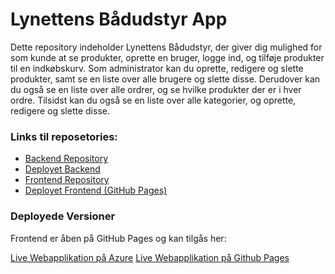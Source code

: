 # Lynettens Bådudstyr App

Dette repository indeholder Lynettens Bådudstyr, der giver dig mulighed for som kunde at se produkter, oprette en bruger, logge ind, og tilføje produkter til en indkøbskurv. Som administrator kan du oprette, redigere og slette produkter, samt se en liste over alle brugere og slette disse. Derudover kan du også se en liste over alle ordrer, og se hvilke produkter der er i hver ordre. Tilsidst kan du også se en liste over alle kategorier, og oprette, redigere og slette disse.

### Links til reposetories:

- [Backend Repository](https://github.com/Abdiox/music-database)
- [Deployet Backend](https://music-database.azurewebsites.net/)
- [Frontend Repository](https://github.com/emsc0001/music-database-frontend)
- [Deployet Frontend (GitHub Pages)](https://emsc0001.github.io/music-database-frontend/)

### Deployede Versioner

Frontend er åben på GitHub Pages og kan tilgås her:

[Live Webapplikation på Azure](https://music-database.azurewebsites.net/)
[Live Webapplikation på Github Pages](https://emsc0001.github.io/music-database-frontend/)
